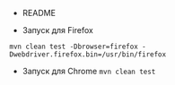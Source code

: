 * README

* Запуск для Firefox

```mvn clean test -Dbrowser=firefox -Dwebdriver.firefox.bin=/usr/bin/firefox```

* Запуск для Chrome
```mvn clean test```